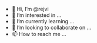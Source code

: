 - 👋 Hi, I’m @rejvi
- 👀 I’m interested in ...
- 🌱 I’m currently learning ...
- 💞️ I’m looking to collaborate on ...
- 📫 How to reach me ...

<!---
rejvi/rejvi is a ✨ special ✨ repository because its `README.md` (this file) appears on your GitHub profile.
You can click the Preview link to take a look at your changes.
--->
